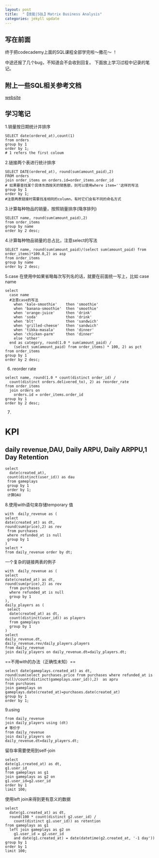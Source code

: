 ```yaml
---
layout: post
title:  "【技能|SQL】Matrix Business Analysis"
categories: jekyll update
---
```

## 写在前面
终于把codecademy上面的SQL课程全部学完啦～撒花～
！[](http://note.youdao.com/yws/public/resource/023f80b51ac37e4531a4a152d338e975/xmlnote/WEBRESOURCE23c2bb1f52e366fc72b2a34f5ad28f0e/9296)

中途还报了几个bug，不知道会不会收到回复。
下面放上学习过程中记录的笔记。

## 附上一些SQL相关参考文档
[website](http://www.w3school.com.cn/sql/sql_join_inner.asp)

## 学习笔记
1.销量按日期统计并排序
```
SELECT date(ordered_at),count(1)
from orders
group by 1
order by 1;
# 1 refers the first coloum
```
2.链接两个表进行统计排序
```
SELECT DATE(ordered_at), round(sum(amount_paid),2)
FROM orders
join order_items on orders.id=order_items.order_id
# 如果要查找某个具体东西按天的销售额，则可以使用where item=''这样的写法
group by 1
order by 1;
#注意两表链接时需要找准相同的column，有时它们会有不同的命名方式
```
3.计算每种物品的销量，按照销量排序(降序排列)
```
SELECT name, round(sum(amount_paid),2)
from order_items
group by name
order by 2 desc;
```
4.计算每种物品销量的总占比，注意select的写法
```
SELECT name, round(sum(amount_paid)/(select sum(amount_paid) from order_items)*100.0,2) as asp
from order_items
group by name
order by 2 desc;
```
5.case 在使用中如果省略每次写列名的话，就要在前面统一写上，比如 case name
```
select
  case name
  #注意case的写法
    when 'kale-smoothie'    then 'smoothie'
    when 'banana-smoothie'  then 'smoothie'
    when 'orange-juice'     then 'drink'
    when 'soda'             then 'drink'
    when 'blt'              then 'sandwich'
    when 'grilled-cheese'   then 'sandwich'
    when 'tikka-masala'     then 'dinner'
    when 'chicken-parm'     then 'dinner'
    else 'other'
  end as category, round(1.0 * sum(amount_paid) /
    (select sum(amount_paid) from order_items) * 100, 2) as pct
from order_items
group by 1
order by 2 desc;
```
6. reorder rate
```
select name, round(1.0 * count(distinct order_id) /
  count(distinct orders.delivered_to), 2) as reorder_rate
from order_items
  join orders on
    orders.id = order_items.order_id
group by 1
order by 2 desc;
```
7.
# KPI
## daily revenue,DAU, Daily ARPU, Daily ARPPU,1 Day Retention

```
select
  date(created_at),
 count(distinct(user_id)) as dau
 from gameplays
 group by 1
 order by 1;
 计算DAU
 ```
 8.使用with语句来存储temporary 值
 ```
 with  daily_revenue as (
select
date(created_at) as dt, 
round(sum(price),2) as rev
  from purchases
  where refunded_at is null
  group by 1
)
select *
from daily_revenue order by dt;
```
一个复杂的链接两表的例子
```
with  daily_revenue as (
select
date(created_at) as dt, 
round(sum(price),2) as rev
  from purchases
  where refunded_at is null
  group by 1
),
daily_players as (
 select
  date(created_at) as dt,
  count(distinct(user_id)) as players
  from gameplays
  group by 1
)
select 
daily_revenue.dt,
daily_revenue.rev/daily_players.players
from daily_revenue
join daily_players on daily_revenue.dt=daily_players.dt;
```
==不用with的办法（正确性未知）==
```
select date(gameplays.created_at) as dt,
round(sum(select purchases.price from purchases where refunded_at is null)/count(distinct(gameplays.user_id)),2)  as apru
from purchases
join gameplays on gameplays.date(created_at)=purchases.date(created_at)
group by 1
order by 1;
```
9.using
```
from daily_revenue
join daily_players using (dt)
# 等价于
from daily_revenue
join daily_players on
daily_revenue.dt=daily_players.dt;
```
留存率需要使用到self-join
```
select
date(g1.created_at) as dt,
g1.user_id
from gameplays as g1
join gameplays as g2 on
g1.user_id=g2.user_id
order by 1
limit 100;
```
使用left join来得到更有意义的数据
```
select
  date(g1.created_at) as dt,
  round(100 * count(distinct g2.user_id) /
    count(distinct g1.user_id)) as retention
from gameplays as g1
  left join gameplays as g2 on
    g1.user_id = g2.user_id
    and date(g1.created_at) = date(datetime(g2.created_at, '-1 day'))
group by 1
order by 1
limit 100;
```